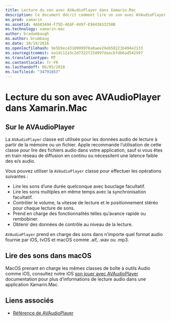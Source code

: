 ```yaml
---
title: Lecture du son avec AVAudioPlayer dans Xamarin.Mac
description: Ce document décrit comment lire un son avec AVAudioPlayer dans une application Xamarin.Mac. Elle explique AVAudioPlayer à un niveau élevé et des liens vers d’autres documentations qui explore de plus en détail.
ms.prod: xamarin
ms.assetid: 4A683A94-F75D-4EAF-8497-E9443653250B
ms.technology: xamarin-mac
author: bradumbaugh
ms.author: brumbaug
ms.date: 10/19/2016
ms.openlocfilehash: 9e5b9ec43189999f8a0aee29eb50221b494e2133
ms.sourcegitcommit: ea1dc12a3c2d7322f234997daacbfdb6ad542507
ms.translationtype: MT
ms.contentlocale: fr-FR
ms.lasthandoff: 06/05/2018
ms.locfileid: "34791853"
---
```

# <a name="playing-sound-with-avaudioplayer-in-xamarinmac"></a>Lecture du son avec AVAudioPlayer dans Xamarin.Mac

## <a name="about-the-avaudioplayer"></a>Sur le AVAudioPlayer

La `AVAudioPlayer` classe est utilisée pour les données audio de lecture à partir de la mémoire ou un fichier. Apple recommande l’utilisation de cette classe pour lire des fichiers audio dans votre application, sauf si vous êtes en train réseau de diffusion en continu ou nécessitent une latence faible des e/s audio.

Vous pouvez utiliser la `AVAudioPlayer` classe pour effectuer les opérations suivantes :

- Lire les sons d’une durée quelconque avec bouclage facultatif.
- Lire les sons multiples en même temps avec la synchronisation facultatif.
- Contrôler le volume, la vitesse de lecture et le positionnement stéréo pour chaque lecture de sons.
- Prend en charge des fonctionnalités telles qu’avance rapide ou rembobiner.
- Obtenir des données de contrôle au niveau de la lecture.

`AVAudioPlayer` prend en charge des sons dans n’importe quel format audio fournie par iOS, tvOS et macOS comme .aif, .wav ou .mp3.

## <a name="playing-sounds-in-macos"></a>Lire des sons dans macOS

MacOS prenant en charge les mêmes classes de boîte à outils Audio comme iOS, consultez notre iOS [son jouer avec AVAudioPlayer](https://developer.xamarin.com/recipes/ios/media/sound/avaudioplayer/) documentation pour plus d’informations de lecture audio dans une application Xamarin.Mac.

## <a name="related-links"></a>Liens associés

- [Référence de AVAudioPlayer](https://developer.apple.com/documentation/avfoundation/avaudioplayer)

